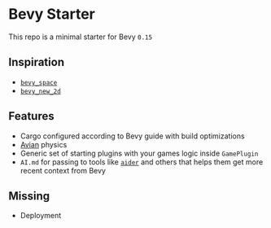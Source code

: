 # Bevy Starter

This repo is a minimal starter for Bevy `0.15`

## Inspiration

- [`bevy_space`](https://github.com/perlindgren/bevy-space)
- [`bevy_new_2d`](https://github.com/TheBevyFlock/bevy_new_2d)

## Features

- Cargo configured according to Bevy guide with build optimizations
- [Avian](https://github.com/Jondolf/avian) physics
- Generic set of starting plugins with your games logic inside `GamePlugin`
- `AI.md` for passing to tools like [`aider`](https://aider.chat/) and others
  that helps them get more recent context from Bevy

## Missing

- Deployment
